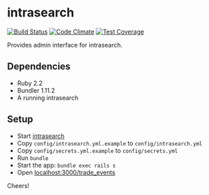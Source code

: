 # intrasearch

[![Build Status](https://travis-ci.org/GovWizely/intrasearch-admin.svg?branch=master)](https://travis-ci.org/GovWizely/intrasearch-admin)
[![Code Climate](https://codeclimate.com/github/GovWizely/intrasearch-admin/badges/gpa.svg)](https://codeclimate.com/github/GovWizely/intrasearch-admin)
[![Test Coverage](https://codeclimate.com/github/GovWizely/intrasearch-admin/badges/coverage.svg)](https://codeclimate.com/github/GovWizely/intrasearch-admin/coverage)

Provides admin interface for intrasearch.

## Dependencies

- Ruby 2.2
- Bundler 1.11.2
- A running intrasearch

## Setup

- Start [intrasearch](https://github.com/GovWizely/intrasearch)
- Copy `config/intrasearch.yml.example` to `config/intrasearch.yml`
- Copy `config/secrets.yml.example` to `config/secrets.yml`
- Run `bundle`
- Start the app: `bundle exec rails s`
- Open [localhost:3000/trade_events](http://localhost:3000/trade_events)

Cheers!
